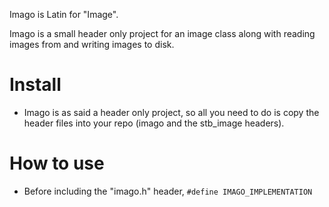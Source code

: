 Imago is Latin for "Image".

Imago is a small header only project for an image class along with
reading images from and writing images to disk.

# Install
* Imago is as said a header only project, so all you need to do is copy the header files into your repo (imago and the stb_image headers).

# How to use
* Before including the "imago.h" header, `#define IMAGO_IMPLEMENTATION`

